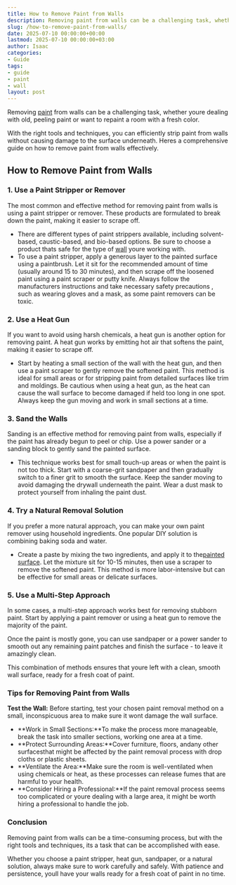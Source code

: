 ```yaml
---
title: How to Remove Paint from Walls
description: Removing paint from walls can be a challenging task, whether youre dealing with old, peeling paint or want to repaint a room with a fresh color. With the...
slug: /how-to-remove-paint-from-walls/
date: 2025-07-10 00:00:00+00:00
lastmod: 2025-07-10 00:00:00+03:00
author: Isaac
categories:
- Guide
tags:
- guide
- paint
- wall
layout: post
---
```

Removing [paint](https://pestpolicy.com/wall-paint-design-ideas-with-tape/) from walls can be a challenging task, whether youre dealing with old, peeling paint or want to repaint a room with a fresh color.

With the right tools and techniques, you can efficiently strip paint from walls without causing damage to the surface underneath. Heres a comprehensive guide on how to remove paint from walls effectively.
## How to Remove Paint from Walls
### 1. Use a Paint Stripper or Remover
The most common and effective method for removing paint from walls is using a paint stripper or remover. These products are formulated to break down the paint, making it easier to scrape off.
- There are different types of paint strippers available, including solvent-based, caustic-based, and bio-based options. Be sure to choose a product thats safe for the type of [wall](https://pestpolicy.com/best-paint-brushes-for-walls/) youre working with.
- To use a paint stripper, apply a generous layer to the painted surface using a paintbrush. Let it sit for the recommended amount of time (usually around 15 to 30 minutes), and then scrape off the loosened paint using a paint scraper or putty knife.
Always follow the manufacturers instructions and take
necessary safety precautions
, such as wearing gloves and a mask, as some paint removers can be toxic.
### 2. Use a Heat Gun
If you want to avoid using harsh chemicals, a heat gun is another option for removing paint. A heat gun works by emitting hot air that softens the paint, making it easier to scrape off.
- Start by heating a small section of the wall with the heat gun, and then use a paint scraper to gently remove the softened paint. This method is ideal for small areas or for stripping paint from detailed surfaces like trim and moldings.
Be cautious when using a heat gun, as the heat can cause the wall surface to become damaged if held too long in one spot. Always keep the gun moving and work in small sections at a time.
### 3. Sand the Walls
Sanding is an effective method for removing paint from walls, especially if the paint has already begun to peel or chip. Use a power sander or a sanding block to gently sand the painted surface.
- This technique works best for small touch-up areas or when the paint is not too thick.
Start with a coarse-grit sandpaper and then gradually switch to a finer grit to smooth the surface. Keep the sander moving to avoid damaging the drywall underneath the paint. Wear a dust mask to protect yourself from inhaling the paint dust.
### 4. Try a Natural Removal Solution
If you prefer a more natural approach, you can make your own paint remover using household ingredients. One popular DIY solution is combining baking soda and water.
- Create a paste by mixing the two ingredients, and apply it to the[painted surface](https://pestpolicy.com/living-room-paint-colors-with-brown-furniture/). Let the mixture sit for 10-15 minutes, then use a scraper to remove the softened paint.
This method is more labor-intensive but can be effective for small areas or delicate surfaces.
### 5. Use a Multi-Step Approach
In some cases, a multi-step approach works best for removing stubborn paint. Start by applying a paint remover or using a heat gun to remove the majority of the paint.

Once the paint is mostly gone, you can use sandpaper or a power sander to smooth out any remaining paint patches and finish the surface - to leave it amazingly clean. 

This combination of methods ensures that youre left with a clean, smooth wall surface, ready for a fresh coat of paint.
### Tips for Removing Paint from Walls
**Test the Wall:**
Before starting, test your chosen paint removal method on a small, inconspicuous area to make sure it wont damage the wall surface.
- **Work in Small Sections:**To make the process more manageable, break the task into smaller sections, working one area at a time.
- **Protect Surrounding Areas:**Cover furniture, floors, andany other surfacesthat might be affected by the paint removal process with drop cloths or plastic sheets.
- **Ventilate the Area:**Make sure the room is well-ventilated when using chemicals or heat, as these processes can release fumes that are harmful to your health.
- **Consider Hiring a Professional:**If the paint removal process seems too complicated or youre dealing with a large area, it might be worth hiring a professional to handle the job.
### Conclusion
Removing paint from walls can be a time-consuming process, but with the right tools and techniques, its a task that can be accomplished with ease.

Whether you choose a paint stripper, heat gun, sandpaper, or a natural solution, always make sure to work carefully and safely. With patience and persistence, youll have your walls ready for a fresh coat of paint in no time.
